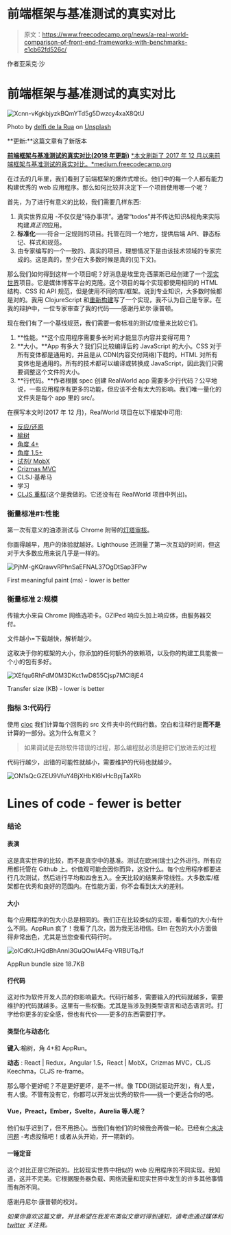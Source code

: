 # 前端框架与基准测试的真实对比

> 原文：<https://www.freecodecamp.org/news/a-real-world-comparison-of-front-end-frameworks-with-benchmarks-e1cb62fd526c/>

作者亚采克·沙

# 前端框架与基准测试的真实对比

![Xcnn-vKgkbjyzkBQmYTd5g5Dwzcy4xaX8QtU](img/d2242ddedf78b819b25dc2f9a1b2593b.png)

Photo by [delfi de la Rua](https://unsplash.com/photos/vfzfavUZmfc?utm_source=unsplash&utm_medium=referral&utm_content=creditCopyText) on [Unsplash](https://unsplash.com/?utm_source=unsplash&utm_medium=referral&utm_content=creditCopyText)

**更新:**这篇文章有了新版本

[**前端框架与基准测试的真实对比(2018 年更新)**](https://medium.freecodecamp.org/a-real-world-comparison-of-front-end-frameworks-with-benchmarks-2018-update-e5760fb4a962)
[*本文刷新了 2017 年 12 月以来前端框架与基准测试的真实对比。*medium.freecodecamp.org](https://medium.freecodecamp.org/a-real-world-comparison-of-front-end-frameworks-with-benchmarks-2018-update-e5760fb4a962)

在过去的几年里，我们看到了前端框架的爆炸式增长。他们中的每一个人都有能力构建优秀的 web 应用程序。那么如何比较并决定下一个项目使用哪一个呢？

首先，为了进行有意义的比较，我们需要几样东西:

1.  真实世界应用 -不仅仅是“待办事项”。通常“todos”并不传达知识&视角来实际构建*真正的*应用。
2.  **标准化**——符合一定规则的项目。托管在同一个地方，提供后端 API、静态标记、样式和规范。
3.  由专家编写的一个一致的、真实的项目，理想情况下是由该技术领域的专家完成的。这是真的，至少在大多数时候是真的(见下文)。

那么我们如何得到这样一个项目呢？好消息是埃里克·西蒙斯已经创建了一个[现实世界](https://github.com/gothinkster/realworld)项目。它是媒体博客平台的克隆。这个项目的每个实现都使用相同的 HTML 结构、CSS 和 API 规范，但是使用不同的库/框架。说到专业知识，大多数时候都是对的。我用 ClojureScript 和[重新构建](https://github.com/Day8/re-frame)写了一个实现，我不认为自己是专家。在我的辩护中，一位专家审查了我的代码——感谢丹尼尔·康普顿。

现在我们有了一个基线规范，我们需要一套标准的测试/度量来比较它们。

1.  **性能。**这个应用程序需要多长时间才能显示内容并变得可用？
2.  **大小。**App 有多大？我们只比较编译后的 JavaScript 的大小。CSS 对于所有变体都是通用的，并且是从 CDN(内容交付网络)下载的。HTML 对所有变体也是通用的。所有的技术都可以编译或转换成 JavaScript，因此我们只需要调整这个文件的大小。
3.  **行代码。**作者根据 spec 创建 RealWorld app 需要多少行代码？公平地说，一些应用程序有更多的功能，但应该不会有太大的影响。我们唯一量化的文件夹是每个 app 里的 src/。

在撰写本文时(2017 年 12 月)，RealWorld 项目在以下框架中可用:

*   [反应/还原](https://github.com/gothinkster/react-redux-realworld-example-app)
*   [榆树](https://github.com/rtfeldman/elm-spa-example)
*   [角度 4+](https://github.com/gothinkster/angular-realworld-example-app)
*   [角度 1.5+](https://github.com/gothinkster/angularjs-realworld-example-app)
*   [试剂/ MobX](https://github.com/gothinkster/react-mobx-realworld-example-app)
*   [Crizmas MVC](https://github.com/gothinkster/crizmas-mvc-realworld-example-app)
*   CLSJ·基希马
*   学习
*   [CLJS 重框](https://github.com/jacekschae/conduit)(这个是我做的。它还没有在 RealWorld 项目中列出)。

### 衡量标准#1:性能

第一次有意义的油漆测试与 Chrome 附带的[灯塔审核](https://developers.google.com/web/tools/lighthouse/)。

你画得越早，用户的体验就越好。Lighthouse 还测量了第一次互动的时间，但这对于大多数应用来说几乎是一样的。

![PjhM-gKQrawvRPhnSaEFNAL37OgDtSap3FPw](img/c1b8079c073d9e5865739f3363fdb191.png)

First meaningful paint (ms) - lower is better

### 衡量标准 2:规模

传输大小来自 Chrome 网络选项卡。GZIPed 响应头加上响应体，由服务器交付。

文件越小=下载越快，解析越少。

这取决于你的框架的大小，你添加的任何额外的依赖项，以及你的构建工具能做一个小的包有多好。

![XEfqu6RhFdM0M3DKct1wD855Cjsp7MCl8jE4](img/0bb1a1170fbdfd857fbb34a524106dca.png)

Transfer size (KB) - lower is better

### 指标 3:代码行

使用 [cloc](https://github.com/AlDanial/cloc) 我们计算每个回购的 src 文件夹中的代码行数。空白和注释行是**而不是**计算的一部分。这为什么有意义？

> 如果调试是去除软件错误的过程，那么编程就必须是把它们放进去的过程

代码行越少，出错的可能性就越小，需要维护的代码也就越少。

![ON1sQcGZEU9VfuY4BjXHbKI6lvHcBpjTaXRb](img/27404881390b40c1b4890dc1d523c6b7.png)

# Lines of code - fewer is better

### 结论

#### 表演

这是真实世界的比较，而不是真空中的基准。测试在欧洲(瑞士)之外进行。所有应用都托管在 Github 上。价值观可能会因你而异，这没什么。每个应用程序都要进行几次测试，然后进行平均和四舍五入。全天比较的结果非常线性。大多数库/框架都在优秀和良好的范围内。在性能方面，你不会看到太大的差别。

#### 大小

每个应用程序的包大小总是相同的。我们正在比较类似的实现，看看包的大小有什么不同。AppRun 疯了！我看了几次，因为我无法相信。Elm 在包的大小方面做得非常出色，尤其是当您查看代码行时。

![olCdKtJHQdBhAnnI3GuQOwIA4Fq-VRBUTqJf](img/4b498b8c002e2f0ae7ab2aaf04b65f5c.png)

AppRun bundle size 18.7KB

#### **行代码**

这对作为软件开发人员的你影响最大。代码行越多，需要输入的代码就越多，需要维护的代码就越多。这里有一些权衡。尤其是当涉及到类型语言和动态语言时。打字给你更多的安全感，但也有代价——更多的东西需要打字。

#### 类型化与动态化

**键入**:榆树，角 4+和 AppRun。

**动态** : React | Redux，Angular 1.5，React | MobX，Crizmas MVC，CLJS Keechma，CLJS re-frame。

那么哪个更好呢？不是更好更坏，是不一样。像 TDD(测试驱动开发)，有人爱，有人恨。不管有没有它，你都可以开发出优秀的软件——挑一个更适合你的吧。

#### Vue，Preact，Ember，Svelte，Aurelia 等人呢？

他们似乎迟到了，但不用担心。当我们有他们的时候我会再做一轮。已经有[个未决问题](https://github.com/gothinkster/realworld/issues) -考虑投稿吧！或者从头开始，开一期新的。

#### 一锤定音

这个对比正是它所说的。比较现实世界中相似的 web 应用程序的不同实现。我知道，这并不完美。它根据服务器负载、网络流量和现实世界中发生的许多其他事情而有所不同。

感谢丹尼尔·康普顿的校对。

*如果你喜欢这篇文章，并且希望在我发布类似文章时得到通知，请考虑通过媒体和 [twitter](https://twitter.com/jacekschae) 关注我。*